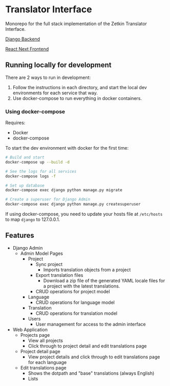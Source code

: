 # Translator Interface

Monorepo for the full stack implementation of the Zetkin Translator Interface.

[Django Backend](./backend)

[React Next Frontend](./frontend)

## Running locally for development

There are 2 ways to run in development:

1. Follow the instructions in each directory, and start the local dev environments for each service that way.
2. Use docker-compose to run everything in docker containers.

### Using docker-compose

Requires:

- Docker
- docker-compose

To start the dev environment with docker for the first time:

```sh
# Build and start
docker-compose up --build -d

# See the logs for all services
docker-compose logs -f

# Set up database
docker-compose exec django python manage.py migrate

# Create a superuser for Django Admin
docker-compose exec django python manage.py createsuperuser
```

If using docker-compose, you need to update your hosts file at `/etc/hosts` to map `django` to 127.0.0.1.

## Features

- Django Admin
  - Admin Model Pages
    - Project
      - Sync project
        - Imports translation objects from a project
      - Export translation files
        - Download a zip file of the generated YAML locale files for a project with the latest translations.
      - CRUD operations for project model
    - Language
      - CRUD operations for language model
    - Translation
      - CRUD operations for translation model
    - Users
      - User management for access to the admin interface
- Web Application
  - Projects page
    - View all projects
    - Click through to project detail and edit translations page
  - Project detail page
    - View project details and click through to edit translations page for each language
  - Edit translations page
    - Shows the dotpath and "base" translations (always English)
    - Lists
